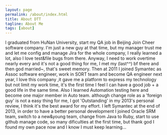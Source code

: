 ```yaml
---
layout: page
permalink: /about/index.html
title: About DTT
tagline: About Me
tags: [about]
---
```



I graduated from HuNan University, start my QA job in Beijing Join Cheer software company. I'm just a new guy at that time, but my manager trust me and let me config and manage Jira for the whole company, I really learned a lot, also I love test&file bugs from there. Anyway, I need to work overtime nearly every and it's not a good thing for me, I met my (last^^) bf there and then god married~, that's sweet memory. Then at 2011 I joined Symantec as Assoc software engineer, work in SORT team and become QA engineer next year, I love this company ,it gave me a platform to express my technology but not limit my work time, it's the first time I feel I can have a good job + a good life in the same time. Also I learned Automation testing here and become one major member in Auto team. although change role as a 'foreign guy' is not a easy thing for me, I got 'Outstanding' in my 2013's personal review, I think it's the best award for my effort. I left Symantec at the end of 2013, in order to have a better personal development I joined Oracle SRM team, switch to a new&young team, change from Java to Ruby, start to use github manage code, so many dificulties at the first time, but thank god I found my own pace now and I know I must keep learning... 




